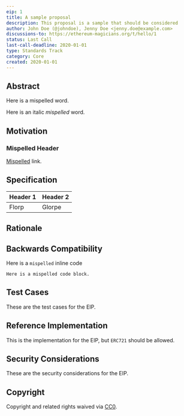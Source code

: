 ```yaml
---
eip: 1
title: A sample proposal
description: This proposal is a sample that should be considered
author: John Doe (@johndoe), Jenny Doe <jenny.doe@example.com>
discussions-to: https://ethereum-magicians.org/t/hello/1
status: Last Call
last-call-deadline: 2020-01-01
type: Standards Track
category: Core
created: 2020-01-01
---
```


## Abstract

Here is a mispelled word.

Here is an italic _mispelled_ word.

## Motivation

### Mispelled Header

[Mispelled](./dontfindmistakeshere) link.

## Specification

| Header 1 | Header 2 |
| -------- | -------- |
| Florp    | Glorpe   |

## Rationale

## Backwards Compatibility

Here is a `mispelled` inline code

```
Here is a mispelled code block.
```

## Test Cases
These are the test cases for the EIP.

## Reference Implementation
This is the implementation for the EIP, but `ERC721` should be allowed.

## Security Considerations
These are the security considerations for the EIP.

## Copyright
Copyright and related rights waived via [CC0](../LICENSE.md).
